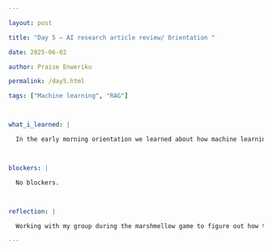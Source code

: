 ```yaml
---

layout: post

title: "Day 5 – AI research article review/ Orientation "

date: 2025-06-02

author: Praise Enweriku

permalink: /day5.html

tags: ["Machine learning", "RAG"]



what_i_learned: |

  In the early morning orientation we learned about how machine learning works, and the thought process that goes into formulating a project/research that can be worth investing resources. Also i learned something new called RAG which enhances accuracy of generatie AI models. Back at my research lab I started researching on blogs that have covered research simpler to mine and it definetly gave me more understanding and insight to innovations that can be done to better the project.



blockers: |

  No blockers.



reflection: |

  Working with my group during the marshmellow game to figure out how to get the marshmellow to stay up without falling while on a time crunch was definetly a good brain exercise. It also helped form a bond between my team mates and i. While doing research on our project i definetly felt like i had a team that is as driven as i am to make this project a success by how much input and ideas they were putting in during conversations.

---
```

